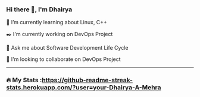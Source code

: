###                                                                  Hi there 👋, I'm Dhairya
🌱 I’m currently learning about Linux, C++

✒️ I'm currently working on DevOps Project

💬 Ask me about Software Development Life Cycle

👯 I'm looking to collaborate on DevOps Project

---
### :fire: My Stats :https://github-readme-streak-stats.herokuapp.com/?user=your-Dhairya-A-Mehra
